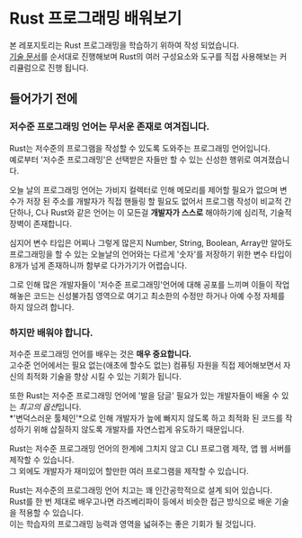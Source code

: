 # Rust 프로그래밍 배워보기

본 레포지토리는 Rust 프로그래밍을 학습하기 위하여 작성 되었습니다.  
[기술 문서](https://rinthel.github.io/rust-lang-book-ko/foreword.html)를 순서대로 진행해보며 Rust의 여러 구성요소와 도구를 직접 사용해보는 커리큘럼으로 진행 됩니다.

## 들어가기 전에

### 저수준 프로그래밍 언어는 무서운 존재로 여겨집니다.

Rust는 저수준의 프로그램을 작성할 수 있도록 도와주는 프로그래밍 언어입니다.  
예로부터 '저수준 프로그래밍'은 선택받은 자들만 할 수 있는 신성한 행위로 여겨졌습니다.

오늘 날의 프로그래밍 언어는 가비지 컬렉터로 인해 메모리를 제어할 필요가 없으며 변수가 저장 된 주소를 개발자가 직접 핸들링 할 필요도 없어서 프로그램 작성이 비교적 간단하나, C나 Rust와 같은 언어는 이 모든걸 **개발자가 스스로** 해야하기에 심리적, 기술적 장벽이 존재합니다.

심지어 변수 타입은 어찌나 그렇게 많은지 Number, String, Boolean, Array만 알아도 프로그래밍을 할 수 있는 오늘날의 언어와는 다르게 '숫자'를 저장하기 위한 변수 타입이 8개가 넘게 존재하니까 함부로 다가가기가 어렵습니다.

그로 인해 많은 개발자들이 '저수준 프로그래밍'언어에 대해 공포를 느끼며 이들이 작업해놓은 코드는 신성불가침 영역으로 여기고 최소한의 수정만 하거나 아예 수정 자체를 하지 않으려 합니다.

### 하지만 배워야 합니다.

저수준 프로그래밍 언어를 배우는 것은 **매우 중요합니다.**  
고수준 언어에서는 필요 없는(애초에 할수도 없는) 컴퓨팅 자원을 직접 제어해보면서 자신의 최적화 기술을 향상 시킬 수 있는 기회가 됩니다.

또한 Rust는 저수준 프로그래밍 언어에 '발을 담글' 필요가 있는 개발자들이 배울 수 있는 *최고의 옵션*입니다.  
*'변덕스러운 툴체인'*으로 인해 개발자가 늪에 빠지지 않도록 하고 최적화 된 코드를 작성하기 위해 삽질하지 않도록 개발자를 자연스럽게 유도하기 때문입니다.

Rust는 저수준 프로그래밍 언어의 한계에 그치지 않고 CLI 프로그램 제작, 앱 웹 서버를 제작할 수 있습니다.  
그 외에도 개발자가 재미있어 할만한 여러 프로그램을 제작할 수 있습니다.

Rust는 저수준의 프로그래밍 언어 치고는 꽤 인간공학적으로 설계 되어 있습니다.  
Rust를 한 번 제대로 배우고나면 라즈베리파이 등에서 비슷한 접근 방식으로 배운 기술을 적용할 수 있습니다.  
이는 학습자의 프로그래밍 능력과 영역을 넓혀주는 좋은 기회가 될 것입니다.
